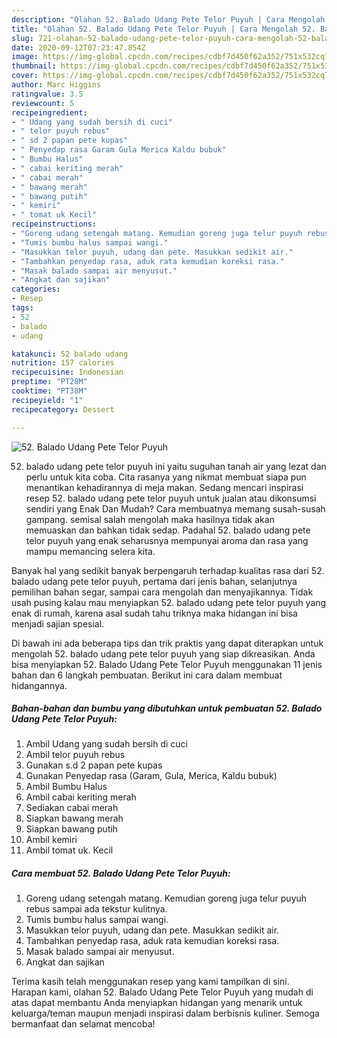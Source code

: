 ```yaml
---
description: "Olahan 52. Balado Udang Pete Telor Puyuh | Cara Mengolah 52. Balado Udang Pete Telor Puyuh Yang Enak Banget"
title: "Olahan 52. Balado Udang Pete Telor Puyuh | Cara Mengolah 52. Balado Udang Pete Telor Puyuh Yang Enak Banget"
slug: 721-olahan-52-balado-udang-pete-telor-puyuh-cara-mengolah-52-balado-udang-pete-telor-puyuh-yang-enak-banget
date: 2020-09-12T07:23:47.854Z
image: https://img-global.cpcdn.com/recipes/cdbf7d450f62a352/751x532cq70/52-balado-udang-pete-telor-puyuh-foto-resep-utama.jpg
thumbnail: https://img-global.cpcdn.com/recipes/cdbf7d450f62a352/751x532cq70/52-balado-udang-pete-telor-puyuh-foto-resep-utama.jpg
cover: https://img-global.cpcdn.com/recipes/cdbf7d450f62a352/751x532cq70/52-balado-udang-pete-telor-puyuh-foto-resep-utama.jpg
author: Marc Higgins
ratingvalue: 3.5
reviewcount: 5
recipeingredient:
- " Udang yang sudah bersih di cuci"
- " telor puyuh rebus"
- " sd 2 papan pete kupas"
- " Penyedap rasa Garam Gula Merica Kaldu bubuk"
- " Bumbu Halus"
- " cabai keriting merah"
- " cabai merah"
- " bawang merah"
- " bawang putih"
- " kemiri"
- " tomat uk Kecil"
recipeinstructions:
- "Goreng udang setengah matang. Kemudian goreng juga telur puyuh rebus sampai ada tekstur kulitnya."
- "Tumis bumbu halus sampai wangi."
- "Masukkan telor puyuh, udang dan pete. Masukkan sedikit air."
- "Tambahkan penyedap rasa, aduk rata kemudian koreksi rasa."
- "Masak balado sampai air menyusut."
- "Angkat dan sajikan"
categories:
- Resep
tags:
- 52
- balado
- udang

katakunci: 52 balado udang 
nutrition: 157 calories
recipecuisine: Indonesian
preptime: "PT28M"
cooktime: "PT38M"
recipeyield: "1"
recipecategory: Dessert

---
```



![52. Balado Udang Pete Telor Puyuh](https://img-global.cpcdn.com/recipes/cdbf7d450f62a352/751x532cq70/52-balado-udang-pete-telor-puyuh-foto-resep-utama.jpg)


52. balado udang pete telor puyuh ini yaitu suguhan tanah air yang lezat dan perlu untuk kita coba. Cita rasanya yang nikmat membuat siapa pun menantikan kehadirannya di meja makan.
Sedang mencari inspirasi resep 52. balado udang pete telor puyuh untuk jualan atau dikonsumsi sendiri yang Enak Dan Mudah? Cara membuatnya memang susah-susah gampang. semisal salah mengolah maka hasilnya tidak akan memuaskan dan bahkan tidak sedap. Padahal 52. balado udang pete telor puyuh yang enak seharusnya mempunyai aroma dan rasa yang mampu memancing selera kita.

Banyak hal yang sedikit banyak berpengaruh terhadap kualitas rasa dari 52. balado udang pete telor puyuh, pertama dari jenis bahan, selanjutnya pemilihan bahan segar, sampai cara mengolah dan menyajikannya. Tidak usah pusing kalau mau menyiapkan 52. balado udang pete telor puyuh yang enak di rumah, karena asal sudah tahu triknya maka hidangan ini bisa menjadi sajian spesial.




Di bawah ini ada beberapa tips dan trik praktis yang dapat diterapkan untuk mengolah 52. balado udang pete telor puyuh yang siap dikreasikan. Anda bisa menyiapkan 52. Balado Udang Pete Telor Puyuh menggunakan 11 jenis bahan dan 6 langkah pembuatan. Berikut ini cara dalam membuat hidangannya.

<!--inarticleads1-->

##### Bahan-bahan dan bumbu yang dibutuhkan untuk pembuatan 52. Balado Udang Pete Telor Puyuh:

1. Ambil  Udang yang sudah bersih di cuci
1. Ambil  telor puyuh rebus
1. Gunakan  s.d 2 papan pete kupas
1. Gunakan  Penyedap rasa (Garam, Gula, Merica, Kaldu bubuk)
1. Ambil  Bumbu Halus
1. Ambil  cabai keriting merah
1. Sediakan  cabai merah
1. Siapkan  bawang merah
1. Siapkan  bawang putih
1. Ambil  kemiri
1. Ambil  tomat uk. Kecil




<!--inarticleads2-->

##### Cara membuat 52. Balado Udang Pete Telor Puyuh:

1. Goreng udang setengah matang. Kemudian goreng juga telur puyuh rebus sampai ada tekstur kulitnya.
1. Tumis bumbu halus sampai wangi.
1. Masukkan telor puyuh, udang dan pete. Masukkan sedikit air.
1. Tambahkan penyedap rasa, aduk rata kemudian koreksi rasa.
1. Masak balado sampai air menyusut.
1. Angkat dan sajikan




Terima kasih telah menggunakan resep yang kami tampilkan di sini. Harapan kami, olahan 52. Balado Udang Pete Telor Puyuh yang mudah di atas dapat membantu Anda menyiapkan hidangan yang menarik untuk keluarga/teman maupun menjadi inspirasi dalam berbisnis kuliner. Semoga bermanfaat dan selamat mencoba!
